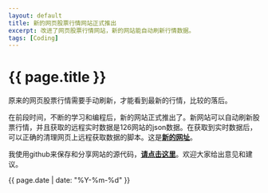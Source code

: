 ```yaml
---
layout: default
title: 新的网页股票行情网站正式推出
excerpt: 改进了网页股票行情网站，新的网站能自动刷新行情数据。
tags: [Coding]
---
```

{{ page.title }}
================

原来的网页股票行情需要手动刷新，才能看到最新的行情，比较的落后。

在前段时间，不断的学习和编程后，新的网站正式推出了。新网站可以自动刷新股票行情，并且获取的远程实时数据是126网站的json数据。在获取到实时数据后，可以正确的清理网页上远程获取数据的脚本。这是[**新的网址**](http://cforth.github.io/gdzqtest/)。

我使用github来保存和分享网站的源代码，[**请点击这里**](https://github.com/cforth/gdzqtest)。欢迎大家给出意见和建议。

{{ page.date | date: "%Y-%m-%d" }}
